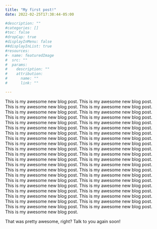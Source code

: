 ```yaml
---
title: "My first post!"
date: 2022-02-25T17:38:44-05:00

#description: ""
#categories: []
#toc: false
#dropCap: true
#displayInMenu: false
##displayInList: true
#resources:
#- name: featuredImage
#  src: ""
#  params:
#    description: ""
#    attribution:
#      name: ""
#      link: ""

---
```


This is my awesome new blog post. This is my awesome new blog post. This is my awesome new blog post. This is my awesome new blog post. This is my awesome new blog post. This is my awesome new blog post. This is my awesome new blog post. This is my awesome new blog post. This is my awesome new blog post. This is my awesome new blog post. This is my awesome new blog post. This is my awesome new blog post. This is my awesome new blog post. This is my awesome new blog post. This is my awesome new blog post. This is my awesome new blog post. This is my awesome new blog post. This is my awesome new blog post. This is my awesome new blog post. This is my awesome new blog post. This is my awesome new blog post. This is my awesome new blog post. This is my awesome new blog post. This is my awesome new blog post. This is my awesome new blog post. This is my awesome new blog post. This is my awesome new blog post. This is my awesome new blog post. This is my awesome new blog post. This is my awesome new blog post. This is my awesome new blog post. This is my awesome new blog post. This is my awesome new blog post. This is my awesome new blog post. This is my awesome new blog post. This is my awesome new blog post. This is my awesome new blog post. This is my awesome new blog post. This is my awesome new blog post. This is my awesome new blog post. This is my awesome new blog post. This is my awesome new blog post. This is my awesome new blog post. 

That was pretty awesome, right? Talk to you again soon!